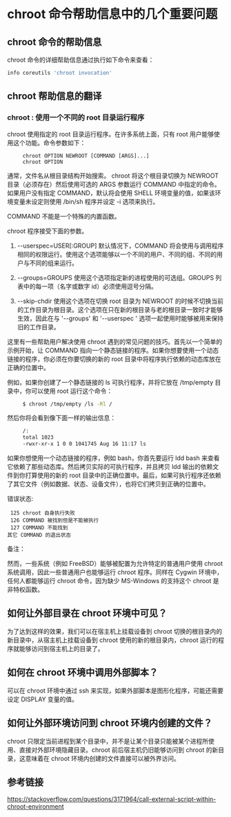 # chroot 命令帮助信息中的几个重要问题
## chroot 命令的帮助信息
chroot 命令的详细帮助信息通过执行如下命令来查看：

```bash
info coreutils 'chroot invocation'
```

## chroot 帮助信息的翻译
### chroot : 使用一个不同的 root 目录运行程序
chroot 使用指定的 root 目录运行程序。在许多系统上面，只有 root 用户能够使用这个功能。命令参数如下：

```
     chroot OPTION NEWROOT [COMMAND [ARGS]...]
     chroot OPTION
```
通常，文件名从根目录结构开始搜索。 chroot 将这个根目录切换为 NEWROOT 目录（必须存在）然后使用可选的 ARGS 参数运行 COMMAND 中指定的命令。如果用户没有指定 COMMAND，默认将会使用 SHELL 环境变量的值，如果该环境变量未设定则使用 /bin/sh 程序并设定 -i 选项来执行。

COMMAND 不能是一个特殊的内置函数。

chroot 程序接受下面的参数。

1. --userspec=USER[:GROUP]
    默认情况下，COMMAND 将会使用与调用程序相同的权限运行。使用这个选项能够以一个不同的用户、不同的组、不同的用户与不同的组来运行。
  
2. --groups=GROUPS
	使用这个选项指定新的进程使用的可选组。GROUPS 列表中的每一项（名字或数字 id）必须使用逗号分隔。

3. --skip-chdir
	使用这个选项在切换 root 目录为 NEWROOT 的时候不切换当前的工作目录为根目录。这个选项在只在新的根目录与老的根目录一致时才能够生效，因此在与 '--groups' 和 '--userspec ' 选项一起使用时能够被用来保持旧的工作目录。

这里有一些帮助用户解决使用 chroot 遇到的常见问题的技巧。首先以一个简单的示例开始，让 COMMAND 指向一个静态链接的程序。如果你想要使用一个动态链接的程序，你必须在你要切换的新的 root 目录中将程序执行依赖的动态库放在正确的位置中。

例如，如果你创建了一个静态链接的 ls 可执行程序，并将它放在 /tmp/empty 目录中，你可以使用 root 运行这个命令：

```bash
     $ chroot /tmp/empty /ls -Rl /
```
然后你将会看到像下面一样的输出信息：

```bash
     /:
     total 1023
     -rwxr-xr-x 1 0 0 1041745 Aug 16 11:17 ls
```
如果你想使用一个动态链接的程序，例如 bash，你首先要运行 ldd bash 来查看它依赖了那些动态库。然后拷贝实际的可执行程序，并且拷贝 ldd 输出的依赖文件到你打算使用的新的 root 目录中的正确位置中。最后，如果可执行程序还依赖了其它文件（例如数据、状态、设备文件），也将它们拷贝到正确的位置中。

错误状态:

     125 chroot 自身执行失败
     126 COMMAND 被找到但是不能被执行
     127 COMMAND 不能找到
 	其它 COMMAND 的退出状态

备注：

然而，一些系统（例如 FreeBSD）能够被配置为允许特定的普通用户使用 chroot 系统调用，因此一些普通用户也能够运行 chroot 程序。同样在 Cygwin 环境中，任何人都能够运行 chroot 命令，因为缺少 MS-Windows 的支持这个 chroot 是非特权函数。

## 如何让外部目录在 chroot 环境中可见？
为了达到这样的效果，我们可以在宿主机上挂载设备到 chroot 切换的根目录内的新目录中，从宿主机上挂载设备到 chroot 使用的新的根目录内，chroot 运行的程序就能够访问到宿主机上的目录了。

## 如何在 chroot 环境中调用外部脚本？
可以在 chroot 环境中通过 ssh 来实现，如果外部脚本是图形化程序，可能还需要设定 DISPLAY 变量的值。

## 如何让外部环境访问到 chroot 环境内创建的文件？
chroot 只限定当前进程到某个目录中，并不是让某个目录只能被某个进程所使用、直接对外部环境隐藏目录。chroot 前后宿主机仍旧能够访问到 chroot 的新目录，这意味着在 chroot 环境内创建的文件直接可以被外界访问。

## 参考链接
https://stackoverflow.com/questions/3171964/call-external-script-within-chroot-environment



